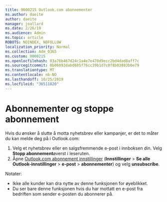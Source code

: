 ```yaml
---
title: 9000215 Outlook.com abonnementer
ms.author: daeite
author: daeite
manager: joallard
ms.date: 2/26/19
ms.audience: Admin
ms.topic: article
ROBOTS: NOINDEX, NOFOLLOW
localization_priority: Normal
ms.collection: Adm_O365
ms.custom: 9000215
ms.openlocfilehash: 03a76b467d24c1a4e7e478d9ecc2bd4dad8aff7c
ms.sourcegitcommit: 0b06093dabd685f76cc39b1d7c0f8b03883b6e79
ms.translationtype: MT
ms.contentlocale: nb-NO
ms.lasthandoff: 10/25/2019
ms.locfileid: "36511820"
---
```

# <a name="subscriptions-and-unsubscribing"></a>Abonnementer og stoppe abonnement

Hvis du ønsker å slutte å motta nyhetsbrev eller kampanjer, er det to måter du kan melde deg på i Outlook.com:

1. Velg et nyhetsbrev eller en salgsfremmende e-post i innboksen din. Velg **Stopp abonnement**øverst i leseruten.
2. Åpne [Outlook.com abonnement innstillinger](https://outlook.live.com/mail/options/mail/brandsSubscriptions) (**Innstillinger** > **Se alle Outlook-innstillinger** > **e-post** > **abonnementer**) og velg **unsubscribe**.

Notater:

- Ikke alle kunder kan dra nytte av denne funksjonen for øyeblikket.
- Du ser bare denne funksjonen hvis du har mottatt en e-post fra bedriften som sender e-posten du abonnerer på.